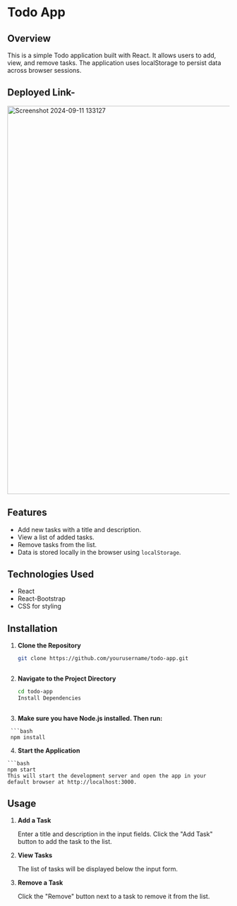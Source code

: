# Todo App

## Overview

This is a simple Todo application built with React. It allows users to add, view, and remove tasks. The application uses localStorage to persist data across browser sessions.

## Deployed Link-


<img width="879" alt="Screenshot 2024-09-11 133127" src="https://github.com/user-attachments/assets/debb6e0d-b610-4bd8-a617-b633758ce39a">


## Features

- Add new tasks with a title and description.
- View a list of added tasks.
- Remove tasks from the list.
- Data is stored locally in the browser using `localStorage`.

## Technologies Used

- React
- React-Bootstrap
- CSS for styling

## Installation

   1. **Clone the Repository**
  
       ```bash
       git clone https://github.com/yourusername/todo-app.git
  
   2. **Navigate to the Project Directory**
  
      ```bash
      cd todo-app
      Install Dependencies
  
   3. **Make sure you have Node.js installed. Then run:**
  
     ```bash
     npm install
  
   4. **Start the Application**
  
    ```bash
    npm start
    This will start the development server and open the app in your default browser at http://localhost:3000.

## Usage

  1. **Add a Task**

      Enter a title and description in the input fields.
      Click the "Add Task" button to add the task to the list.
     
  3. **View Tasks**

      The list of tasks will be displayed below the input form.

  4. **Remove a Task**

      Click the "Remove" button next to a task to remove it from the list.

